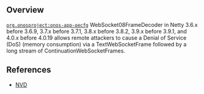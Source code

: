 ## Overview
[`org.onosproject:onos-app-oecfg`](http://search.maven.org/#search%7Cga%7C1%7Ca%3A%22onos-app-oecfg%22)
WebSocket08FrameDecoder in Netty 3.6.x before 3.6.9, 3.7.x before 3.7.1, 3.8.x before 3.8.2, 3.9.x before 3.9.1, and 4.0.x before 4.0.19 allows remote attackers to cause a Denial of Service (DoS) (memory consumption) via a TextWebSocketFrame followed by a long stream of ContinuationWebSocketFrames.

## References
- [NVD](https://web.nvd.nist.gov/view/vuln/detail?vulnId=CVE-2014-0193)

